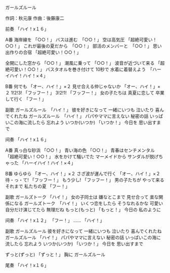 ガールズルール

作詞：秋元康
作曲：後藤康二

前奏
「ハイ！x１６」

A番
海岸線を 「○○！」 
バスは進む　「○○！」
空は高気圧 「超絶可愛い！○○！」 
これが最後の夏だから　「○○！」 
部活のメンバーと　「○○！」 
思い出作りの合宿 「超絶可愛い！○○！」 

全開にした窓から 「○○！」 
潮風に乗って 「○○！」 
波音が近づいて来る 「超絶可愛い！○○！」 
バスタオルを巻き付けて
10秒で
水着に着替えよう　「ハーイハイ！ハイ！×４」

B番
何でも 「オー、ハイ！」×２
見せ合える仲じゃないか 「オー、ハイ！」×２
1!2!3! 「フッフー！」
3!2!1! 「フッフー！」
女の子たちは
真夏に恋して
卒業して行く 「フー！」 

副歌
ガールズルール　「ハイ！」
彼を好きになって
一緒にいつも
泣いたり
喜んでくれたね
ガールズルール　「ハイ！」
パパやママに言えない
秘密の話
いっぱいこの海に流したら
忘れよう
いつか(いつか) 「いつか！」
今日を
思い出すまで

间奏
「ハイ！x１６」

A番
真っ白な砂浜 「○○！」 
青い海の色 「○○！」 
青春はセンチメンタル 「超絶可愛い！○○！」 
水をかけて騒いでた
マーメイドから 
サンダルが脱げちゃった 「ハーイハイ！ハイ！×４」 

B番
ゆらゆら 「オー、ハイ！」×２ 
さざ波が運んで行く 「オー、ハイ！」×２ 
待・っ・て! 「フッフー！」 
もう少し! 「フッフー！」 
男の子たちが
やって来るそれまで
私たちの夏 「フー！」 

副歌
ガールズトーク 「ハイ！」
女の子同士は
嫌なとこまで
見せ合って
楽な関係になる
ガールズトーク　「ハイ！」
いくつ恋をしたら
そうなれるかな
可愛い自分だけ演じてたら
無理だね
もっと(もっと) 「もっと！」
今日の
私のように

间奏
「ハイ！x１２」 
「フー！」 
 ……
「ハイ！」 

副歌
ガールズルール
彼を好きになって
一緒にいつも
泣いたり
喜んでくれたね
ガールズルール 「ハイ！」 
パパやママに言えない
秘密の話
いっぱいこの海に流したら
忘れよう
いつか(いつか) 「いつか！」
今日を
思い出すまで

ずっと(ずっと) 「ずっと！」
胸に
ガールズルール

尾奏
「ハイ！x１６」 